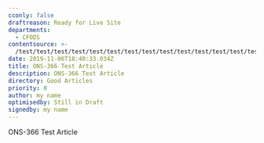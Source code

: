 ```yaml
---
cconly: false
draftreason: Ready for Live Site
departments:
  - CFODS
contentsource: >-
  /test/test/test/test/test/test/test/test/test/test/test/test/test/test/test/test/test/test/test/test/test/test/test/test/test/test/test/test/test/test/test/test/test/test/test/test/test/test/test/test/test/test/test/test/test/test/test/test
date: 2019-11-06T18:40:33.034Z
title: ONS-366 Test Article
description: ONS-366 Test Article
directory: Good Articles
priority: 0
author: my name
optimisedby: Still in Draft
signedby: my name
---
```

ONS-366 Test Article
